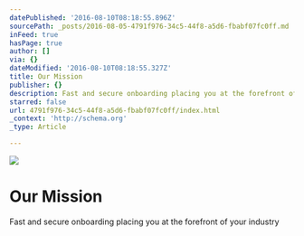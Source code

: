 ```yaml
---
datePublished: '2016-08-10T08:18:55.896Z'
sourcePath: _posts/2016-08-05-4791f976-34c5-44f8-a5d6-fbabf07fc0ff.md
inFeed: true
hasPage: true
author: []
via: {}
dateModified: '2016-08-10T08:18:55.327Z'
title: Our Mission
publisher: {}
description: Fast and secure onboarding placing you at the forefront of your industry
starred: false
url: 4791f976-34c5-44f8-a5d6-fbabf07fc0ff/index.html
_context: 'http://schema.org'
_type: Article

---
```

![](https://the-grid-user-content.s3-us-west-2.amazonaws.com/4f05452c-6ce5-42dc-9ac1-f2bbb0218084.jpg)

# Our Mission

Fast and secure onboarding placing you at the forefront of your industry